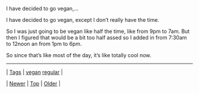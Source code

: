 <!--
title: I have decided to go vegan, except I don&rsquo;t really have the time. So I was just going to be vegan like half the time, like from 9pm to 7am. But then I figured that would be a bit too half assed so I added in from 7
date: 2020-06-28T15:27:00.299Z
tags: vegan, regular
-->


I have decided to go vegan,...

<p>I have decided to go vegan, except I don&rsquo;t really have the time.</p>

<p>So I was just going to be vegan like half the time, like from 9pm to 7am. But then I figured that would be a bit too half assed so I added in from 7:30am to 12noon an from 1pm to 6pm.</p>

<p>So since that&rsquo;s like most of the day, it&rsquo;s like totally cool now.</p>

<!--BOTTOM-POST-NAVIGATION-->
---

| [Tags](tags.md) | [vegan](tag-vegan.md) [regular](tag-regular.md) |

| [Newer](86579573014.md) | [Top](index.md) | [Older](86582234379.md) |